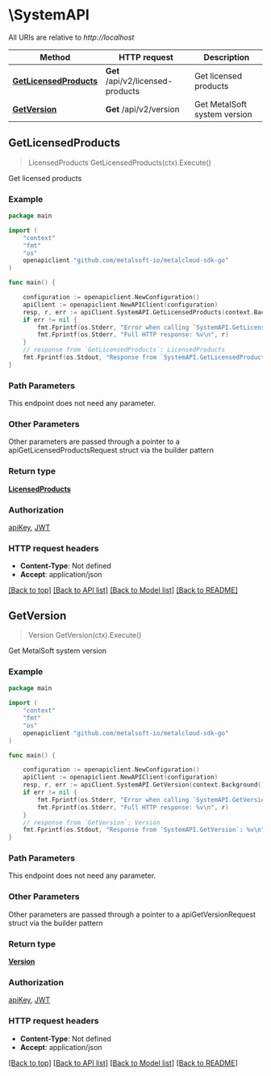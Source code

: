 # \SystemAPI

All URIs are relative to *http://localhost*

Method | HTTP request | Description
------------- | ------------- | -------------
[**GetLicensedProducts**](SystemAPI.md#GetLicensedProducts) | **Get** /api/v2/licensed-products | Get licensed products
[**GetVersion**](SystemAPI.md#GetVersion) | **Get** /api/v2/version | Get MetalSoft system version



## GetLicensedProducts

> LicensedProducts GetLicensedProducts(ctx).Execute()

Get licensed products



### Example

```go
package main

import (
	"context"
	"fmt"
	"os"
	openapiclient "github.com/metalsoft-io/metalcloud-sdk-go"
)

func main() {

	configuration := openapiclient.NewConfiguration()
	apiClient := openapiclient.NewAPIClient(configuration)
	resp, r, err := apiClient.SystemAPI.GetLicensedProducts(context.Background()).Execute()
	if err != nil {
		fmt.Fprintf(os.Stderr, "Error when calling `SystemAPI.GetLicensedProducts``: %v\n", err)
		fmt.Fprintf(os.Stderr, "Full HTTP response: %v\n", r)
	}
	// response from `GetLicensedProducts`: LicensedProducts
	fmt.Fprintf(os.Stdout, "Response from `SystemAPI.GetLicensedProducts`: %v\n", resp)
}
```

### Path Parameters

This endpoint does not need any parameter.

### Other Parameters

Other parameters are passed through a pointer to a apiGetLicensedProductsRequest struct via the builder pattern


### Return type

[**LicensedProducts**](LicensedProducts.md)

### Authorization

[apiKey](../README.md#apiKey), [JWT](../README.md#JWT)

### HTTP request headers

- **Content-Type**: Not defined
- **Accept**: application/json

[[Back to top]](#) [[Back to API list]](../README.md#documentation-for-api-endpoints)
[[Back to Model list]](../README.md#documentation-for-models)
[[Back to README]](../README.md)


## GetVersion

> Version GetVersion(ctx).Execute()

Get MetalSoft system version



### Example

```go
package main

import (
	"context"
	"fmt"
	"os"
	openapiclient "github.com/metalsoft-io/metalcloud-sdk-go"
)

func main() {

	configuration := openapiclient.NewConfiguration()
	apiClient := openapiclient.NewAPIClient(configuration)
	resp, r, err := apiClient.SystemAPI.GetVersion(context.Background()).Execute()
	if err != nil {
		fmt.Fprintf(os.Stderr, "Error when calling `SystemAPI.GetVersion``: %v\n", err)
		fmt.Fprintf(os.Stderr, "Full HTTP response: %v\n", r)
	}
	// response from `GetVersion`: Version
	fmt.Fprintf(os.Stdout, "Response from `SystemAPI.GetVersion`: %v\n", resp)
}
```

### Path Parameters

This endpoint does not need any parameter.

### Other Parameters

Other parameters are passed through a pointer to a apiGetVersionRequest struct via the builder pattern


### Return type

[**Version**](Version.md)

### Authorization

[apiKey](../README.md#apiKey), [JWT](../README.md#JWT)

### HTTP request headers

- **Content-Type**: Not defined
- **Accept**: application/json

[[Back to top]](#) [[Back to API list]](../README.md#documentation-for-api-endpoints)
[[Back to Model list]](../README.md#documentation-for-models)
[[Back to README]](../README.md)

